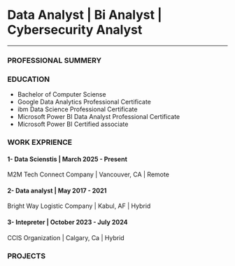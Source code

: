 # Data Analyst | Bi Analyst | Cybersecurity Analyst
------------------------------------------------
### PROFESSIONAL SUMMERY
### EDUCATION
+ Bachelor of Computer Sciense
+ Google Data Analytics Professional Certificate
+ ibm Data Science Professional Certificate
+ Microsoft Power BI Data Analyst Professional Certificate
+ Microsoft Power BI Certified associate
###   WORK EXPRIENCE
#### 1- Data Scienstis | March 2025 - Present
M2M Tech Connect Company | Vancouver, CA | Remote 
#### 2- Data analyst | May 2017 - 2021
Bright Way Logistic Company | Kabul, AF | Hybrid
#### 3- Intepreter | October 2023 - July 2024
CCIS Organization | Calgary, Ca | Hybrid
### PROJECTS
